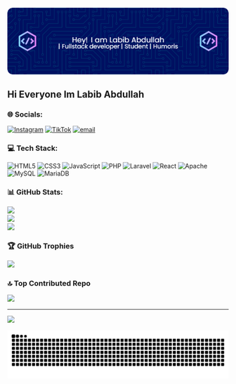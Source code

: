 ![header](/img/header1.png)
## Hi Everyone Im Labib Abdullah


### 🌐 Socials:
[![Instagram](https://img.shields.io/badge/Instagram-%23E4405F.svg?logo=Instagram&logoColor=white)](https://instagram.com/@labib_205) [![TikTok](https://img.shields.io/badge/TikTok-%23000000.svg?logo=TikTok&logoColor=white)](https://tiktok.com/@@labibabdullah205) [![email](https://img.shields.io/badge/Email-D14836?logo=gmail&logoColor=white)](mailto:Labibabdullahhasan@gmail.com) 

### 💻 Tech Stack:
![HTML5](https://img.shields.io/badge/html5-%23E34F26.svg?style=for-the-badge&logo=html5&logoColor=white) ![CSS3](https://img.shields.io/badge/css3-%231572B6.svg?style=for-the-badge&logo=css3&logoColor=white) ![JavaScript](https://img.shields.io/badge/javascript-%23323330.svg?style=for-the-badge&logo=javascript&logoColor=%23F7DF1E) ![PHP](https://img.shields.io/badge/php-%23777BB4.svg?style=for-the-badge&logo=php&logoColor=white) ![Laravel](https://img.shields.io/badge/laravel-%23FF2D20.svg?style=for-the-badge&logo=laravel&logoColor=white) ![React](https://img.shields.io/badge/react-%2320232a.svg?style=for-the-badge&logo=react&logoColor=%2361DAFB) ![Apache](https://img.shields.io/badge/apache-%23D42029.svg?style=for-the-badge&logo=apache&logoColor=white) ![MySQL](https://img.shields.io/badge/mysql-4479A1.svg?style=for-the-badge&logo=mysql&logoColor=white) ![MariaDB](https://img.shields.io/badge/MariaDB-003545?style=for-the-badge&logo=mariadb&logoColor=white)
### 📊 GitHub Stats:
![](https://github-readme-stats.vercel.app/api?username=LabibAbdullah1&theme=outrun&hide_border=false&include_all_commits=false&count_private=false)<br/>
![](https://nirzak-streak-stats.vercel.app/?user=LabibAbdullah1&theme=outrun&hide_border=false)<br/>
![](https://github-readme-stats.vercel.app/api/top-langs/?username=LabibAbdullah1&theme=outrun&hide_border=false&include_all_commits=false&count_private=false&layout=compact)

### 🏆 GitHub Trophies
![](https://github-profile-trophy.vercel.app/?username=LabibAbdullah1&theme=outrun&no-frame=true&no-bg=true&margin-w=4)

### 🔝 Top Contributed Repo
![](https://github-contributor-stats.vercel.app/api?username=LabibAbdullah1&limit=5&theme=outrun&combine_all_yearly_contributions=true)

---
[![](https://visitcount.itsvg.in/api?id=LabibAbdullah1&icon=0&color=1)](https://visitcount.itsvg.in)

<img src="https://raw.githubusercontent.com/LabibAbdullah1/LabibAbdullah1/output/snake.svg" alt="Snake animation" />
<!-- Proudly created with GPRM ( https://gprm.itsvg.in ) -->
